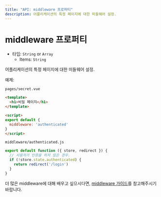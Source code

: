 ```yaml
---
title: "API: middleware 프로퍼티"
description: 어플리케이션의 특정 페이지에 대한 미들웨어 설정.
---
```


# middleware 프로퍼티

- 타입: `String` or `Array`
  - Items: `String`

어플리케이션의 특정 페이지에 대한 미들웨어 설정.

예제:

`pages/secret.vue`
```html
<template>
  <h1>비밀 페이지</h1>
</template>

<script>
export default {
  middleware: 'authenticated'
}
</script>
```

`middleware/authenticated.js`
```js
export default function ({ store, redirect }) {
  // 사용자가 인증을 하지 않은 경우.
  if (!store.state.authenticated) {
    return redirect('/login')
  }
}
```

더 많은 middleware에 대해 배우고 싶으시다면, [middleware 가이드](/guide/routing#middleware)를 참고해주시기 바랍니다.
